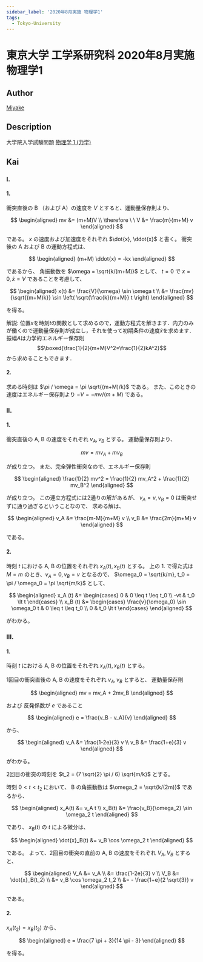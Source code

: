 ```yaml
---
sidebar_label: '2020年8月実施 物理学1'
tags:
  - Tokyo-University
---
```


# 東京大学 工学系研究科 2020年8月実施 物理学1

## **Author**
[Miyake](https://miyake.github.io/exams/index.html)

## **Description**

大学院入学試験問題
[物理学 1 (力学)](https://github.com/Myyura/the_kai_project_assets/blob/a905474b4bb06464ac697009cb18bb114db3fabc/kakomonn/tokyo_university/engineering/Description/2021_P_1.pdf)


## **Kai**
### I.
#### 1.
衝突直後の B （および A）の速度を $V$ とすると、運動量保存則より、

$$
\begin{aligned}
mv &= (m+M)V
\\
\therefore \ \ 
V &= \frac{m}{m+M} v
\end{aligned}
$$

である。
$x$ の速度および加速度をそれぞれ $\dot{x}, \ddot{x}$ と書く。
衝突後の A および B の運動方程式は、

$$
\begin{aligned}
(m+M) \ddot{x} = -kx
\end{aligned}
$$

であるから、 角振動数を $\omega = \sqrt{k/(m+M)}$ として、
$t=0$ で $x=0, \dot{x}=V$ であることを考慮して、

$$
\begin{aligned}
x(t)
&= \frac{V}{\omega} \sin \omega t
\\
&= \frac{mv}{\sqrt{(m+M)k}} \sin \left( \sqrt{\frac{k}{m+M}} t \right)
\end{aligned}
$$

を得る。

解説:
位置$x$を時刻$t$の関数として求めるので，運動方程式を解きます．内力のみが働くので運動量保存則が成立し，それを使って初期条件の速度$\dot{x}$を求めます．
振幅$A$は力学的エネルギー保存則
$$\boxed{\frac{1}{2}(m+M)V^2=\frac{1}{2}kA^2}$$
から求めることもできます．

#### 2.
求める時刻は $\pi / \omega = \pi \sqrt{(m+M)/k}$ である。
また、このときの速度はエネルギー保存則より $-V = -mv/(m+M)$ である。

### II.
#### 1.
衝突直後の A, B の速度をそれぞれ $v_A, v_B$ とする。
運動量保存則より、

$$
mv = mv_A + mv_B
$$

が成り立つ。
また、完全弾性衝突なので、エネルギー保存則

$$
\begin{aligned}
\frac{1}{2} mv^2 = \frac{1}{2} mv_A^2 + \frac{1}{2} mv_B^2
\end{aligned}
$$

が成り立つ。
この連立方程式には2通りの解があるが、
$v_A = v, v_B = 0$ は衝突せずに通り過ぎるということなので、
求める解は、

$$
\begin{aligned}
v_A &= \frac{m-M}{m+M} v
\\
v_B &= \frac{2m}{m+M} v
\end{aligned}
$$

である。

#### 2.
時刻 $t$ における A, B の位置をそれぞれ $x_A(t), x_B(t)$ とする。
上の 1. で得た式は $M=m$ のとき、$v_A = 0, v_B = v$ となるので、
$\omega_0 = \sqrt{k/m}, t_0 = \pi / \omega_0 = \pi \sqrt{m/k}$ として、

$$
\begin{aligned}
x_A (t) &=
\begin{cases}
  0 & 0 \leq t \leq t_0 \\
-vt & t_0 \lt t
\end{cases}
\\
x_B (t) &=
\begin{cases}
\frac{v}{\omega_0} \sin \omega_0 t & 0 \leq t \leq t_0 \\
0 & t_0 \lt t
\end{cases}
\end{aligned}
$$

がわかる。

### III.
#### 1.
時刻 $t$ における A, B の位置をそれぞれ $x_A(t), x_B(t)$ とする。

1回目の衝突直後の A, B の速度をそれぞれ $v_A, v_B$ とすると、
運動量保存則

$$
\begin{aligned}
mv = mv_A + 2mv_B
\end{aligned}
$$

および
反発係数が $e$ であること

$$
\begin{aligned}
e = \frac{v_B - v_A}{v}
\end{aligned}
$$

から、

$$
\begin{aligned}
v_A &= \frac{1-2e}{3} v
\\
v_B &= \frac{1+e}{3} v
\end{aligned}
$$

がわかる。

2回目の衝突の時刻を $t_2 = (7 \sqrt{2} \pi / 6) \sqrt{m/k}$ とする。

時刻 $0 \lt t \lt t_2$ において、
B の角振動数は $\omega_2 = \sqrt{k/(2m)}$ であるから、

$$
\begin{aligned}
x_A(t) &= v_A t
\\
x_B(t) &= \frac{v_B}{\omega_2} \sin \omega_2 t
\end{aligned}
$$

であり、 $x_B(t)$ の $t$ による微分は、

$$
\begin{aligned}
\dot{x}_B(t) &= v_B \cos \omega_2 t
\end{aligned}
$$

である。
よって、2回目の衝突の直前の A, B の速度をそれぞれ $V_A, V_B$ とすると、

$$
\begin{aligned}
V_A
&= v_A
\\
&= \frac{1-2e}{3} v
\\
V_B
&= \dot{x}_B(t_2)
\\
&= v_B \cos \omega_2 t_2
\\
&= - \frac{1+e}{2 \sqrt{3}} v
\end{aligned}
$$

である。

#### 2.
$x_A(t_2) = x_B(t_2)$ から、

$$
\begin{aligned}
e = \frac{7 \pi + 3}{14 \pi - 3}
\end{aligned}
$$

を得る。